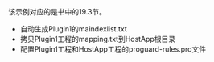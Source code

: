 该示例对应的是书中的19.3节。
  * 自动生成Plugin1的maindexlist.txt
  * 拷贝Plugin1工程的mapping.txt到HostApp根目录
  * 配置Plugin1工程和HostApp工程的proguard-rules.pro文件
